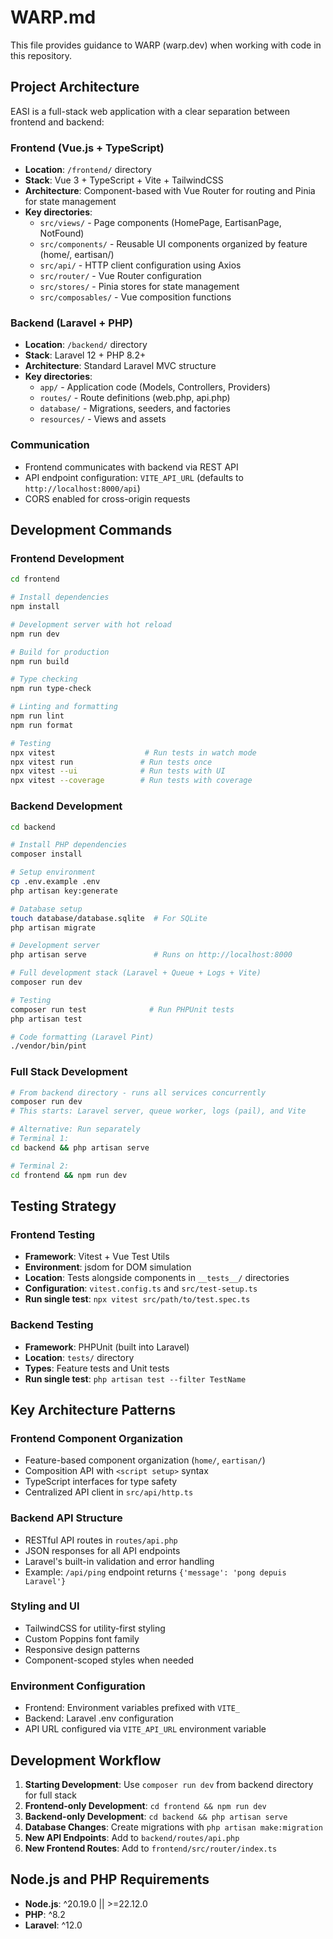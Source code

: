 # WARP.md

This file provides guidance to WARP (warp.dev) when working with code in this repository.

## Project Architecture

EASI is a full-stack web application with a clear separation between frontend and backend:

### Frontend (Vue.js + TypeScript)
- **Location**: `/frontend/` directory
- **Stack**: Vue 3 + TypeScript + Vite + TailwindCSS
- **Architecture**: Component-based with Vue Router for routing and Pinia for state management
- **Key directories**:
  - `src/views/` - Page components (HomePage, EartisanPage, NotFound)
  - `src/components/` - Reusable UI components organized by feature (home/, eartisan/)
  - `src/api/` - HTTP client configuration using Axios
  - `src/router/` - Vue Router configuration
  - `src/stores/` - Pinia stores for state management
  - `src/composables/` - Vue composition functions

### Backend (Laravel + PHP)
- **Location**: `/backend/` directory  
- **Stack**: Laravel 12 + PHP 8.2+
- **Architecture**: Standard Laravel MVC structure
- **Key directories**:
  - `app/` - Application code (Models, Controllers, Providers)
  - `routes/` - Route definitions (web.php, api.php)
  - `database/` - Migrations, seeders, and factories
  - `resources/` - Views and assets

### Communication
- Frontend communicates with backend via REST API
- API endpoint configuration: `VITE_API_URL` (defaults to `http://localhost:8000/api`)
- CORS enabled for cross-origin requests

## Development Commands

### Frontend Development
```bash
cd frontend

# Install dependencies
npm install

# Development server with hot reload
npm run dev

# Build for production
npm run build

# Type checking
npm run type-check

# Linting and formatting
npm run lint
npm run format

# Testing
npx vitest                    # Run tests in watch mode
npx vitest run               # Run tests once
npx vitest --ui              # Run tests with UI
npx vitest --coverage        # Run tests with coverage
```

### Backend Development
```bash
cd backend

# Install PHP dependencies
composer install

# Setup environment
cp .env.example .env
php artisan key:generate

# Database setup
touch database/database.sqlite  # For SQLite
php artisan migrate

# Development server
php artisan serve               # Runs on http://localhost:8000

# Full development stack (Laravel + Queue + Logs + Vite)
composer run dev

# Testing
composer run test              # Run PHPUnit tests
php artisan test

# Code formatting (Laravel Pint)
./vendor/bin/pint
```

### Full Stack Development
```bash
# From backend directory - runs all services concurrently
composer run dev
# This starts: Laravel server, queue worker, logs (pail), and Vite

# Alternative: Run separately
# Terminal 1:
cd backend && php artisan serve

# Terminal 2: 
cd frontend && npm run dev
```

## Testing Strategy

### Frontend Testing
- **Framework**: Vitest + Vue Test Utils
- **Environment**: jsdom for DOM simulation
- **Location**: Tests alongside components in `__tests__/` directories
- **Configuration**: `vitest.config.ts` and `src/test-setup.ts`
- **Run single test**: `npx vitest src/path/to/test.spec.ts`

### Backend Testing
- **Framework**: PHPUnit (built into Laravel)
- **Location**: `tests/` directory
- **Types**: Feature tests and Unit tests
- **Run single test**: `php artisan test --filter TestName`

## Key Architecture Patterns

### Frontend Component Organization
- Feature-based component organization (`home/`, `eartisan/`)
- Composition API with `<script setup>` syntax
- TypeScript interfaces for type safety
- Centralized API client in `src/api/http.ts`

### Backend API Structure
- RESTful API routes in `routes/api.php`
- JSON responses for all API endpoints
- Laravel's built-in validation and error handling
- Example: `/api/ping` endpoint returns `{'message': 'pong depuis Laravel'}`

### Styling and UI
- TailwindCSS for utility-first styling
- Custom Poppins font family
- Responsive design patterns
- Component-scoped styles when needed

### Environment Configuration
- Frontend: Environment variables prefixed with `VITE_`
- Backend: Laravel .env configuration
- API URL configured via `VITE_API_URL` environment variable

## Development Workflow

1. **Starting Development**: Use `composer run dev` from backend directory for full stack
2. **Frontend-only Development**: `cd frontend && npm run dev`
3. **Backend-only Development**: `cd backend && php artisan serve`
4. **Database Changes**: Create migrations with `php artisan make:migration`
5. **New API Endpoints**: Add to `backend/routes/api.php`
6. **New Frontend Routes**: Add to `frontend/src/router/index.ts`

## Node.js and PHP Requirements

- **Node.js**: ^20.19.0 || >=22.12.0
- **PHP**: ^8.2
- **Laravel**: ^12.0